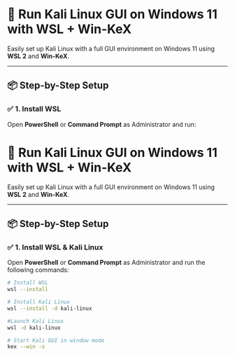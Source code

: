 # 🐉 Run Kali Linux GUI on Windows 11 with WSL + Win-KeX

Easily set up Kali Linux with a full GUI environment on Windows 11 using **WSL 2** and **Win-KeX**.

---

## 📦 Step-by-Step Setup

### ✅ 1. Install WSL

Open **PowerShell** or **Command Prompt** as Administrator and run:

# 🐉 Run Kali Linux GUI on Windows 11 with WSL + Win-KeX

Easily set up Kali Linux with a full GUI environment on Windows 11 using **WSL 2** and **Win-KeX**.

---

## 📦 Step-by-Step Setup

### ✅ 1. Install WSL & Kali Linux

Open **PowerShell** or **Command Prompt** as Administrator and run the following commands:

```bash
# Install WSL
wsl --install

# Install Kali Linux
wsl --install -d kali-linux

#Launch Kali Linux
wsl -d kali-linux

# Start Kali GUI in window mode
kex --win -s




